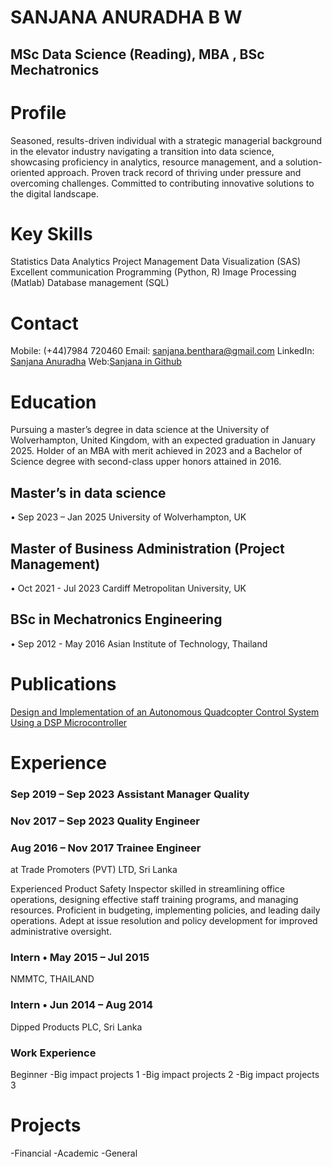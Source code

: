 # SANJANA ANURADHA B W
## MSc Data Science (Reading), MBA , BSc Mechatronics

# Profile
Seasoned, results-driven individual with a strategic managerial background in the elevator industry navigating a transition into data science, showcasing proficiency in analytics, resource management, and a solution-oriented approach. Proven track record of thriving under pressure and overcoming challenges. Committed to contributing innovative solutions to the digital landscape.

# Key Skills
Statistics
Data Analytics
Project Management
Data Visualization (SAS)
Excellent communication
Programming (Python, R)
Image Processing (Matlab)
Database management (SQL)


# Contact
Mobile: (+44)7984 720460
Email: sanjana.benthara@gmail.com
LinkedIn: [Sanjana Anuradha](http://www.linkedin.com/in/sanjana-anuradha)
Web:[Sanjana in Github](https://92benthara.github.io/)

# Education
Pursuing a master’s degree in data science at the University of Wolverhampton, United Kingdom, with an expected graduation in January 2025. 
Holder of an MBA with merit achieved in 2023 and a Bachelor of Science degree with second-class upper honors attained in 2016.

## Master’s in data science
• Sep 2023 – Jan 2025
University of Wolverhampton, UK

## Master of Business Administration (Project Management) 
• Oct 2021 - Jul 2023
Cardiff Metropolitan University, UK

## BSc in Mechatronics Engineering
• Sep 2012 - May 2016
Asian Institute of Technology, Thailand


# Publications
[Design and Implementation of an Autonomous Quadcopter Control System Using a DSP Microcontroller](https://www.scribd.com/document/234730387/36)


# Experience
### Sep 2019 – Sep 2023 Assistant Manager Quality   
### Nov 2017 – Sep 2023 Quality Engineer
### Aug 2016 – Nov 2017 Trainee Engineer
at Trade Promoters (PVT) LTD, Sri Lanka

Experienced Product Safety Inspector skilled in streamlining office operations, designing effective staff training programs, and managing resources. Proficient in budgeting, implementing policies, and leading daily operations. Adept at issue resolution and policy development for improved administrative oversight.

### Intern • May 2015 – Jul 2015
NMMTC, THAILAND

### Intern • Jun 2014 – Aug 2014
Dipped Products PLC, Sri Lanka


### Work Experience
Beginner
-Big impact projects 1
-Big impact projects 2
-Big impact projects 3

# Projects
-Financial
-Academic
-General


